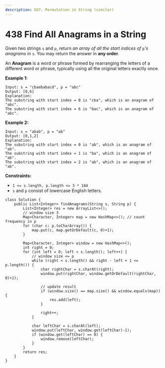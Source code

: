 ```yaml
---
description: 567. Permutation in String (similar)
---
```


# 438 Find All Anagrams in a String



Given two strings `s` and `p`, return _an array of all the start indices of_ `p`_'s anagrams in_ `s`. You may return the answer in **any order**.

An **Anagram** is a word or phrase formed by rearranging the letters of a different word or phrase, typically using all the original letters exactly once.

**Example 1:**

```
Input: s = "cbaebabacd", p = "abc"
Output: [0,6]
Explanation:
The substring with start index = 0 is "cba", which is an anagram of "abc".
The substring with start index = 6 is "bac", which is an anagram of "abc".
```

**Example 2:**

```
Input: s = "abab", p = "ab"
Output: [0,1,2]
Explanation:
The substring with start index = 0 is "ab", which is an anagram of "ab".
The substring with start index = 1 is "ba", which is an anagram of "ab".
The substring with start index = 2 is "ab", which is an anagram of "ab".
```

**Constraints:**

* `1 <= s.length, p.length <= 3 * 104`
* `s` and `p` consist of lowercase English letters.

```
class Solution {
    public List<Integer> findAnagrams(String s, String p) {
        List<Integer> res = new ArrayList<>();
        // window size 3
        Map<Character, Integer> map = new HashMap<>(); // count frequency in p
        for (char c: p.toCharArray()) {
            map.put(c, map.getOrDefault(c, 0)+1);
        }
        
        Map<Character, Integer> window = new HashMap<>();
        int right = 0;
        for (int left = 0; left < s.length(); left++) {
            // window size <= p
            while (right < s.length() && right - left + 1 <= p.length()) {
                char rightChar = s.charAt(right);
                window.put(rightChar, window.getOrDefault(rightChar, 0)+1);
                
                // update result
                if (window.size() == map.size() && window.equals(map)) {
                    res.add(left);
                }
                
                right++;
            }
            
            char leftChar = s.charAt(left);
            window.put(leftChar, window.get(leftChar)-1);
            if (window.get(leftChar) == 0) {
                window.remove(leftChar);
            }
        }
        return res;
    }
}
```
